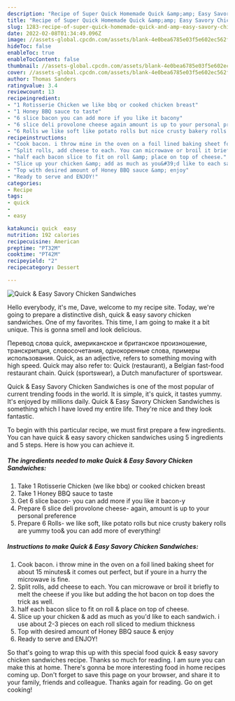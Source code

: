 ```yaml
---
description: "Recipe of Super Quick Homemade Quick &amp;amp; Easy Savory Chicken Sandwiches"
title: "Recipe of Super Quick Homemade Quick &amp;amp; Easy Savory Chicken Sandwiches"
slug: 1283-recipe-of-super-quick-homemade-quick-and-amp-easy-savory-chicken-sandwiches
date: 2022-02-08T01:34:49.096Z
image: //assets-global.cpcdn.com/assets/blank-4e0bea6785e03f5e602ec562f230caae08da540cada707380b4fe1bbebba43da.png
hideToc: false
enableToc: true
enableTocContent: false
thumbnail: //assets-global.cpcdn.com/assets/blank-4e0bea6785e03f5e602ec562f230caae08da540cada707380b4fe1bbebba43da.png
cover: //assets-global.cpcdn.com/assets/blank-4e0bea6785e03f5e602ec562f230caae08da540cada707380b4fe1bbebba43da.png
author: Thomas Sanders
ratingvalue: 3.4
reviewcount: 13
recipeingredient:
- "1 Rotisserie Chicken we like bbq or cooked chicken breast"
- "1 Honey BBQ sauce to taste"
- "6 slice bacon you can add more if you like it bacony"
- "6 slice deli provolone cheese again amount is up to your personal preference"
- "6 Rolls we like soft like potato rolls but nice crusty bakery rolls are yummy too you can add more of everything"
recipeinstructions:
- "Cook bacon. i throw mine in the oven on a foil lined baking sheet for about 15 minutes&amp; it comes out perfect, but if youre in a hurry the microwave is fine."
- "Split rolls, add cheese to each. You can microwave or broil it briefly to melt the cheese if you like but adding the hot bacon on top does the trick as well."
- "half each bacon slice to fit on roll &amp; place on top of cheese."
- "Slice up your chicken &amp; add as much as you&#39;d like to each sandwich. i use about 2-3 pieces on each roll sliced to medium thickness"
- "Top with desired amount of Honey BBQ sauce &amp; enjoy"
- "Ready to serve and ENJOY!"
categories:
- Recipe
tags:
- quick
- 
- easy

katakunci: quick  easy 
nutrition: 192 calories
recipecuisine: American
preptime: "PT32M"
cooktime: "PT42M"
recipeyield: "2"
recipecategory: Dessert

---
```



![Quick &amp; Easy Savory Chicken Sandwiches](//assets-global.cpcdn.com/assets/blank-4e0bea6785e03f5e602ec562f230caae08da540cada707380b4fe1bbebba43da.png)

Hello everybody, it's me, Dave, welcome to my recipe site. Today, we're going to prepare a distinctive dish, quick &amp; easy savory chicken sandwiches. One of my favorites. This time, I am going to make it a bit unique. This is gonna smell and look delicious.

Перевод слова quick, американское и британское произношение, транскрипция, словосочетания, однокоренные слова, примеры использования. Quick, as an adjective, refers to something moving with high speed. Quick may also refer to: Quick (restaurant), a Belgian fast-food restaurant chain. Quick (sportswear), a Dutch manufacturer of sportswear.

Quick &amp; Easy Savory Chicken Sandwiches is one of the most popular of current trending foods in the world. It is simple, it's quick, it tastes yummy. It's enjoyed by millions daily. Quick &amp; Easy Savory Chicken Sandwiches is something which I have loved my entire life. They're nice and they look fantastic.


To begin with this particular recipe, we must first prepare a few ingredients. You can have quick &amp; easy savory chicken sandwiches using 5 ingredients and 5 steps. Here is how you can achieve it.

<!--inarticleads1-->

##### The ingredients needed to make Quick &amp; Easy Savory Chicken Sandwiches:

1. Take 1 Rotisserie Chicken (we like bbq) or cooked chicken breast
1. Take 1 Honey BBQ sauce to taste
1. Get 6 slice bacon- you can add more if you like it bacon-y
1. Prepare 6 slice deli provolone cheese- again, amount is up to your personal preference
1. Prepare 6 Rolls- we like soft, like potato rolls but nice crusty bakery rolls are yummy too&amp; you can add more of everything!




<!--inarticleads2-->

##### Instructions to make Quick &amp; Easy Savory Chicken Sandwiches:

1. Cook bacon. i throw mine in the oven on a foil lined baking sheet for about 15 minutes&amp; it comes out perfect, but if youre in a hurry the microwave is fine.
1. Split rolls, add cheese to each. You can microwave or broil it briefly to melt the cheese if you like but adding the hot bacon on top does the trick as well.
1. half each bacon slice to fit on roll &amp; place on top of cheese.
1. Slice up your chicken &amp; add as much as you&#39;d like to each sandwich. i use about 2-3 pieces on each roll sliced to medium thickness
1. Top with desired amount of Honey BBQ sauce &amp; enjoy
1. Ready to serve and ENJOY!



So that's going to wrap this up with this special food quick &amp; easy savory chicken sandwiches recipe. Thanks so much for reading. I am sure you can make this at home. There's gonna be more interesting food in home recipes coming up. Don't forget to save this page on your browser, and share it to your family, friends and colleague. Thanks again for reading. Go on get cooking!
